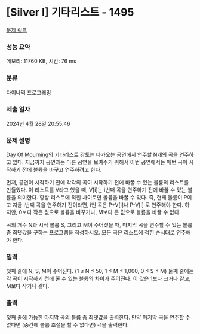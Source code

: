 # [Silver I] 기타리스트 - 1495 

[문제 링크](https://www.acmicpc.net/problem/1495) 

### 성능 요약

메모리: 11760 KB, 시간: 76 ms

### 분류

다이나믹 프로그래밍

### 제출 일자

2024년 4월 28일 20:55:46

### 문제 설명

<p><a href="https://www.facebook.com/dayofmourningmetal">Day Of Mourning</a>의 기타리스트 강토는 다가오는 공연에서 연주할 N개의 곡을 연주하고 있다. 지금까지 공연과는 다른 공연을 보여주기 위해서 이번 공연에서는 매번 곡이 시작하기 전에 볼륨을 바꾸고 연주하려고 한다.</p>

<p>먼저, 공연이 시작하기 전에 각각의 곡이 시작하기 전에 바꿀 수 있는 볼륨의 리스트를 만들었다. 이 리스트를 V라고 했을 때, V[i]는 i번째 곡을 연주하기 전에 바꿀 수 있는 볼륨을 의미한다. 항상 리스트에 적힌 차이로만 볼륨을 바꿀 수 있다. 즉, 현재 볼륨이 P이고 지금 i번째 곡을 연주하기 전이라면, i번 곡은 P+V[i]나 P-V[i] 로 연주해야 한다. 하지만, 0보다 작은 값으로 볼륨을 바꾸거나, M보다 큰 값으로 볼륨을 바꿀 수 없다.</p>

<p>곡의 개수 N과 시작 볼륨 S, 그리고 M이 주어졌을 때, 마지막 곡을 연주할 수 있는 볼륨 중 최댓값을 구하는 프로그램을 작성하시오. 모든 곡은 리스트에 적힌 순서대로 연주해야 한다.</p>

### 입력 

 <p>첫째 줄에 N, S, M이 주어진다. (1 ≤ N ≤ 50, 1 ≤ M ≤ 1,000, 0 ≤ S ≤ M) 둘째 줄에는 각 곡이 시작하기 전에 줄 수 있는 볼륨의 차이가 주어진다. 이 값은 1보다 크거나 같고, M보다 작거나 같다.</p>

### 출력 

 <p>첫째 줄에 가능한 마지막 곡의 볼륨 중 최댓값을 출력한다. 만약 마지막 곡을 연주할 수 없다면 (중간에 볼륨 조절을 할 수 없다면) -1을 출력한다.</p>

